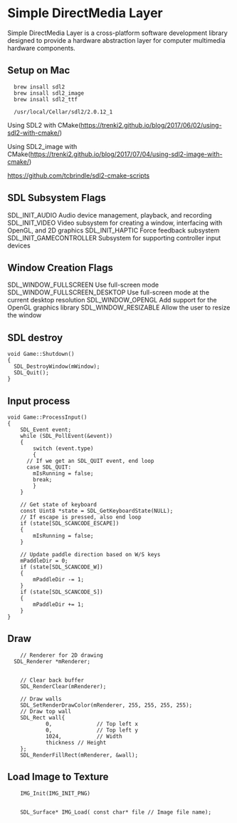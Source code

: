 # Simple DirectMedia Layer

Simple DirectMedia Layer is a cross-platform software development library designed to provide a hardware abstraction layer for computer multimedia hardware components.




## Setup on Mac
```
  brew insall sdl2
  brew insall sdl2_image
  brew insall sdl2_ttf

  /usr/local/Cellar/sdl2/2.0.12_1
```

Using SDL2 with CMake(https://trenki2.github.io/blog/2017/06/02/using-sdl2-with-cmake/)

Using SDL2_image with CMake(https://trenki2.github.io/blog/2017/07/04/using-sdl2-image-with-cmake/)

https://github.com/tcbrindle/sdl2-cmake-scripts


## SDL Subsystem Flags
SDL_INIT_AUDIO          Audio device management, playback, and recording
SDL_INIT_VIDEO          Video subsystem for creating a window, interfacing with OpenGL, and 2D graphics
SDL_INIT_HAPTIC         Force feedback subsystem
SDL_INIT_GAMECONTROLLER Subsystem for supporting controller input devices


## Window Creation Flags

SDL_WINDOW_FULLSCREEN          Use full-screen mode
SDL_WINDOW_FULLSCREEN_DESKTOP  Use full-screen mode at the current desktop resolution
SDL_WINDOW_OPENGL              Add support for the OpenGL graphics library
SDL_WINDOW_RESIZABLE           Allow the user to resize the window


## SDL destroy
```
void Game::Shutdown()
{
  SDL_DestroyWindow(mWindow);
  SDL_Quit();
}
```
## Input process
```
void Game::ProcessInput()
{
	SDL_Event event;
	while (SDL_PollEvent(&event))
	{
		switch (event.type)
		{
      // If we get an SDL_QUIT event, end loop
      case SDL_QUIT:
        mIsRunning = false;
        break;
		}
	}

	// Get state of keyboard
	const Uint8 *state = SDL_GetKeyboardState(NULL);
	// If escape is pressed, also end loop
	if (state[SDL_SCANCODE_ESCAPE])
	{
		mIsRunning = false;
	}

	// Update paddle direction based on W/S keys
	mPaddleDir = 0;
	if (state[SDL_SCANCODE_W])
	{
		mPaddleDir -= 1;
	}
	if (state[SDL_SCANCODE_S])
	{
		mPaddleDir += 1;
	}
}
```


## Draw
```
	// Renderer for 2D drawing
  SDL_Renderer *mRenderer;


	// Clear back buffer
	SDL_RenderClear(mRenderer);

	// Draw walls
	SDL_SetRenderDrawColor(mRenderer, 255, 255, 255, 255);
	// Draw top wall
	SDL_Rect wall{
			0,				// Top left x
			0,				// Top left y
			1024,			// Width
			thickness // Height
	};
	SDL_RenderFillRect(mRenderer, &wall);
```

## Load Image to Texture
```
	IMG_Init(IMG_INIT_PNG)


	SDL_Surface* IMG_Load( const char* file // Image file name);


```